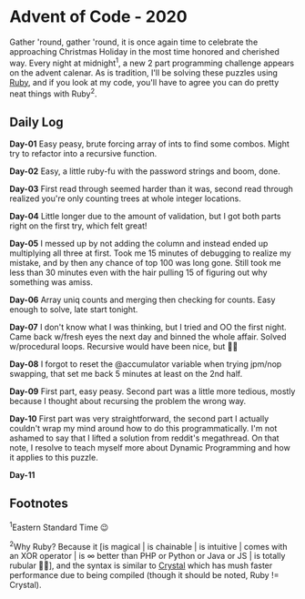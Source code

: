 # Advent of Code - 2020
Gather 'round, gather 'round, it is once again time to celebrate the approaching Christmas Holiday in the most time honored and cherished way. Every night at midnight<sup>1</sup>, a new 2 part programming challenge appears on the advent calenar. As is tradition, I'll be solving these puzzles using [Ruby](https://www.ruby-lang.org/en/), and if you look at my code, you'll have to agree you can do pretty neat things with Ruby<sup>2</sup>.


## Daily Log
**Day-01**
Easy peasy, brute forcing array of ints to find some combos. Might try to refactor into a recursive function.

**Day-02**
Easy, a little ruby-fu with the password strings and boom, done.

**Day-03**
First read through seemed harder than it was, second read through realized you're only counting trees at whole integer locations.

**Day-04**
Little longer due to the amount of validation, but I got both parts right on the first try, which felt great!

**Day-05**
I messed up by not adding the column and instead ended up multiplying all three at first. Took me 15 minutes of debugging to realize my mistake, and by then any chance of top 100 was long gone. Still took me less than 30 minutes even with the hair pulling 15 of figuring out why something was amiss.

**Day-06**
Array uniq counts and merging then checking for counts. Easy enough to solve, late start tonight.

**Day-07**
I don't know what I was thinking, but I tried and OO the first night. Came back w/fresh eyes the next day and binned the whole affair. Solved w/procedural loops. Recursive would have been nice, but 🤷‍♂️

**Day-08**
I forgot to reset the @accumulator variable when trying jpm/nop swapping, that set me back 5 minutes at least on the 2nd half.

**Day-09**
First part, easy peasy. Second part was a little more tedious, mostly because I thought about recursing the problem the wrong way.

**Day-10**
First part was very straightforward, the second part I actually couldn't wrap my mind around how to do this programmatically.
I'm not ashamed to say that I lifted a solution from reddit's megathread.
On that note, I resolve to teach myself more about Dynamic Programming and how it applies to this puzzle.

**Day-11**


## Footnotes

<sup>1</sup>Eastern Standard Time 😉

<sup>2</sup>Why Ruby? Because it [is magical | is chainable | is intuitive | comes with an XOR operator | is ∞ better than PHP or Python or Java or JS | is totally rubular 🏄‍♂️], and the syntax is similar to [Crystal](https://crystal-lang.org/) which has mush faster performance due to being compiled (though it should be noted, Ruby != Crystal).
